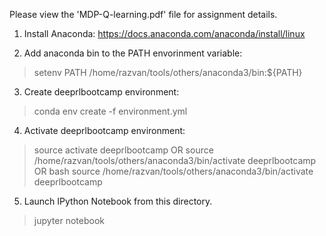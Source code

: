 Please view the 'MDP-Q-learning.pdf' file for assignment details.

1. Install Anaconda:
https://docs.anaconda.com/anaconda/install/linux

2. Add anaconda bin to the PATH envorinment variable:
> setenv PATH /home/razvan/tools/others/anaconda3/bin:${PATH}

3. Create deeprlbootcamp environment:
> conda env create -f environment.yml

4. Activate deeprlbootcamp environment:
> source activate deeprlbootcamp
  OR
> source /home/razvan/tools/others/anaconda3/bin/activate deeprlbootcamp
  OR
> bash
> source /home/razvan/tools/others/anaconda3/bin/activate deeprlbootcamp

5. Launch IPython Notebook from this directory.
> jupyter notebook

